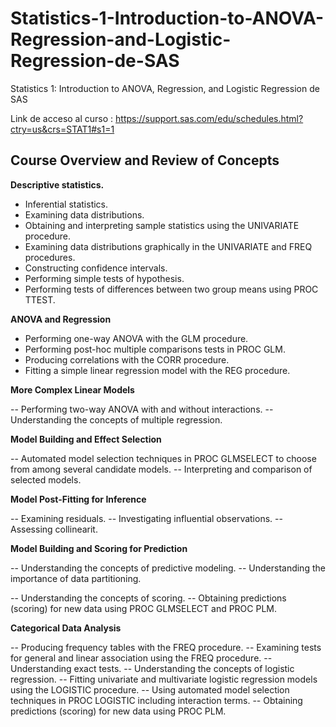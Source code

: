 # Statistics-1-Introduction-to-ANOVA-Regression-and-Logistic-Regression-de-SAS
Statistics 1: Introduction to ANOVA, Regression, and Logistic Regression de SAS


Link de acceso al curso  : https://support.sas.com/edu/schedules.html?ctry=us&crs=STAT1#s1=1

## Course Overview and Review of Concepts


**Descriptive statistics.**

-	Inferential statistics.
-	Examining data distributions.
-	Obtaining and interpreting sample statistics using the UNIVARIATE procedure.
-	Examining data distributions graphically in the UNIVARIATE and FREQ procedures.
-	Constructing confidence intervals.
-	Performing simple tests of hypothesis.
-	Performing tests of differences between two group means using PROC TTEST.


**ANOVA and Regression**

-	Performing one-way ANOVA with the GLM procedure.
-	Performing post-hoc multiple comparisons tests in PROC GLM.
-	Producing correlations with the CORR procedure.
-	Fitting a simple linear regression model with the REG procedure.

**More Complex Linear Models**

--	Performing two-way ANOVA with and without interactions.
--	Understanding the concepts of multiple regression.


**Model Building and Effect Selection**

--	Automated model selection techniques in PROC GLMSELECT to choose from among several candidate models.
--	Interpreting and comparison of selected models.

**Model Post-Fitting for Inference**

--	Examining residuals.
--	Investigating influential observations.
--	Assessing collinearit.

**Model Building and Scoring for Prediction**

--	Understanding the concepts of predictive modeling.
--	Understanding the importance of data partitioning.



--	Understanding the concepts of scoring.
-- Obtaining predictions (scoring) for new data using PROC GLMSELECT and PROC PLM.

**Categorical Data Analysis**

--	Producing frequency tables with the FREQ procedure.
--	Examining tests for general and linear association using the FREQ procedure.
--	Understanding exact tests.
--	Understanding the concepts of logistic regression.
--	Fitting univariate and multivariate logistic regression models using the LOGISTIC procedure.
--	Using automated model selection techniques in PROC LOGISTIC including interaction terms.
--	Obtaining predictions (scoring) for new data using PROC PLM.





